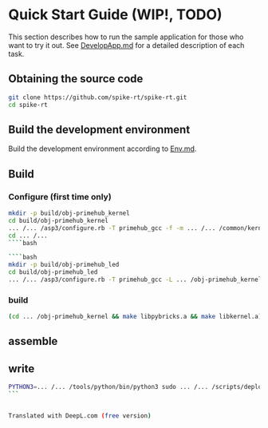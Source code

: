 # Quick Start Guide (WIP!, TODO)
This section describes how to run the sample application for those who want to try it out.
See [DevelopApp.md](DevelopApp.md) for a detailed description of each task.

## Obtaining the source code
```bash
git clone https://github.com/spike-rt/spike-rt.git
cd spike-rt
````

## Build the development environment
Build the development environment according to [Env.md](Env.md).

## Build
### Configure (first time only)
```bash
mkdir -p build/obj-primehub_kernel
cd build/obj-primehub_kernel
... /... /asp3/configure.rb -T primehub_gcc -f -m ... /... /common/kernel.mk
cd ... /...
````bash

````bash
mkdir -p build/obj-primehub_led
cd build/obj-primehub_led
... /... /asp3/configure.rb -T primehub_gcc -L ... /obj-primehub_kernel -a ... /... /samples/ -A app -m ... /... /... /common/app.mk
```

### build
```bash
(cd ... /obj-primehub_kernel && make libpybricks.a && make libkernel.a) && rm -rf asp asp.bin && make && make asp.bin
```

## assemble
## write
````bash
PYTHON3=... /... /tools/python/bin/python3 sudo ... /... /scripts/deploy-dfu.sh asp.bin     
```


Translated with DeepL.com (free version)